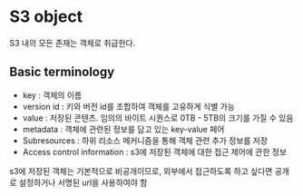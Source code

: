 # S3 object
S3 내의 모든 존재는 객체로 취급한다.

## Basic terminology
- key : 객체의 이름
- version id : 키와 버전 id를 조합하여 객체를 고유하게 식별 가능
- value : 저장된 콘텐츠. 임의의 바이트 시퀀스로 0TB - 5TB의 크기를 가질 수 있음
- metadata : 객체에 관련된 정보를 담고 있는 key-value 페어
- Subresources : 하위 리소스 메커니즘을 통해 객체 관련 추가 정보를 저장
- Access control information : s3에 저장된 객체에 대한 접근 제어에 관한 정보

s3에 저장된 객체는 기본적으로 비공개이므로, 외부에서 접근하도록 하고 싶다면 공개로 설정하거나 서명된 url을 사용하여야 함